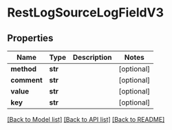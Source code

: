 # RestLogSourceLogFieldV3

## Properties
Name | Type | Description | Notes
------------ | ------------- | ------------- | -------------
**method** | **str** |  | [optional] 
**comment** | **str** |  | [optional] 
**value** | **str** |  | [optional] 
**key** | **str** |  | [optional] 

[[Back to Model list]](../README.md#documentation-for-models) [[Back to API list]](../README.md#documentation-for-api-endpoints) [[Back to README]](../README.md)

